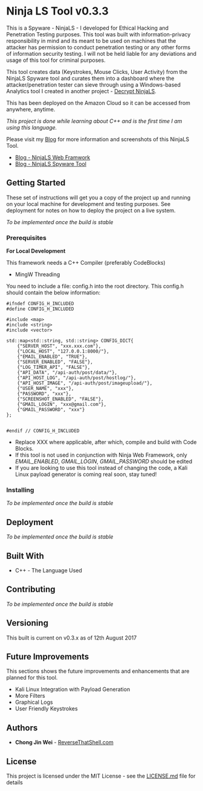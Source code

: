 # Ninja LS Tool v0.3.3

This is a Spyware - NinjaLS - I developed for Ethical Hacking and Penetration Testing purposes. This tool was built with information-privacy responsibility in mind and its meant to be used on machines that the attacker has permission to conduct penetration testing or any other forms of information security testing. I will not be held liable for any deviations and usage of this tool for criminal purposes. 

This tool creates data (Keystrokes, Mouse Clicks, User Activity) from the NinjaLS Spyware tool and curates them into a dashboard where the attacker/penetration tester can sieve through using a Windows-based Analytics tool I created in another project - [Decrypt NinjaLS](https://github.com/jinwei908/NinjaLSDecrypt-public).

This has been deployed on the Amazon Cloud so it can be accessed from anywhere, anytime.

*This project is done while learning about C++ and is the first time I am using this language.*

Please visit my [Blog](https://www.reversethatshell.com) for more information and screenshots of this NinjaLS Tool.
- [Blog - NinjaLS Web Framwork](https://www.reversethatshell.com/2018/02/05/ninja-web-framework-keylogger-data-crunching-dashboard/)
- [Blog - NinjaLS Spyware Tool](https://www.reversethatshell.com/2017/07/23/keylogger-and-analysis-console-penetration-testing-tool/)

## Getting Started

These set of instructions will get you a copy of the project up and running on your local machine for development and testing purposes. See deployment for notes on how to deploy the project on a live system.

*To be implemented once the build is stable*

### Prerequisites

**For Local Development**

This framework needs a C++ Compiler (preferably CodeBlocks)
- MingW Threading

You need to include a file: config.h into the root directory.
This config.h should contain the below information:

```
#ifndef CONFIG_H_INCLUDED
#define CONFIG_H_INCLUDED

#include <map>
#include <string>
#include <vector>

std::map<std::string, std::string> CONFIG_DICT{
    {"SERVER_HOST", "xxx.xxx.com"},
    {"LOCAL_HOST", "127.0.0.1:8000/"},
    {"EMAIL_ENABLED", "TRUE"},
    {"SERVER_ENABLED", "FALSE"},
    {"LOG_TIMER_API", "FALSE"},
    {"API_DATA", "/api-auth/post/data/"},
    {"API_HOST_LOG", "/api-auth/post/hostlog/"},
    {"API_HOST_IMAGE", "/api-auth/post/imageupload/"},
    {"USER_NAME", "xxx"},
    {"PASSWORD", "xxx"},
    {"SCREENSHOT_ENABLED", "FALSE"},
    {"GMAIL_LOGIN", "xxx@gmail.com"},
    {"GMAIL_PASSWORD", "xxx"}
};


#endif // CONFIG_H_INCLUDED

```

* Replace XXX where applicable, after which, compile and build with Code Blocks.
* If this tool is not used in conjunction with Ninja Web Framework, only *EMAIL_ENABLED*, *GMAIL_LOGIN*, *GMAIL_PASSWORD* should be edited
* If you are looking to use this tool instead of changing the code, a Kali Linux payload generator is coming real soon, stay tuned!

### Installing

*To be implemented once the build is stable*

## Deployment

*To be implemented once the build is stable*

## Built With

* C++ - The Language Used

## Contributing

*To be implemented once the build is stable*

## Versioning

This built is current on v0.3.x as of 12th August 2017

## Future Improvements

This sections shows the future improvements and enhancements that are planned for this tool.
* Kali Linux Integration with Payload Generation
* More Filters
* Graphical Logs
* User Friendly Keystrokes

## Authors

* **Chong Jin Wei** - [ReverseThatShell.com](https://www.reversethatshell.com)

## License

This project is licensed under the MIT License - see the [LICENSE.md](https://github.com/jinwei908/NinjaLS-public/blob/master/LICENSE) file for details